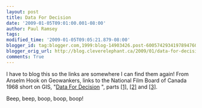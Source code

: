 ```yaml
---
layout: post
title: Data For Decision
date: '2009-01-05T09:01:00.001-08:00'
author: Paul Ramsey
tags: 
modified_time: '2009-01-05T09:05:21.879-08:00'
blogger_id: tag:blogger.com,1999:blog-14903426.post-6005742934197894760
blogger_orig_url: http://blog.cleverelephant.ca/2009/01/data-for-decision.html
comments: True
---
```


I have to blog this so the links are somewhere I can find them again! From Anselm Hook on Geowankers, links to the National Film Board of Canada 1968 short on GIS,  "[Data For Decision](http://www3.nfb.ca/collection/films/fiche/?id=18208) ", parts [[1]](http://www.youtube.com/watch?v=eAFG6aQTwPk), [[2]](http://www.youtube.com/watch?v=3kFYsOHgDSo) and [[3]](http://www.youtube.com/watch?v=ryWcq7Dv4jE).

Beep, beep, boop, boop, boop!

